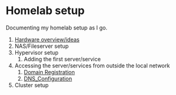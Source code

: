 # Homelab setup
Documenting my homelab setup as I go.

1. [Hardware overview/ideas](./docs/hardware.md)
1. NAS/Fileserver setup
1. Hypervisor setup
    1. Adding the first server/service
1. Accessing the server/services from outside the local network
    1. [Domain Registration](./docs/domain_registration.md)
    1. [DNS_Configuration](./docs/dns_configuration.md)
1. Cluster setup
